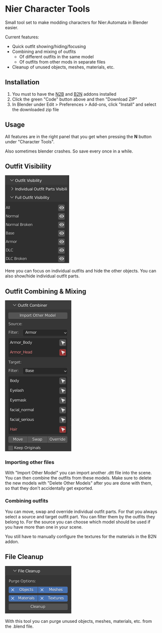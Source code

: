 # Nier Character Tools

Small tool set to make modding characters for Nier:Automata in Blender easier.

Current features:
- Quick outfit showing/hiding/focusing
- Combining and mixing of outfits
	- Of different outfits in the same model
	- Of outfits from other mods in separate files
- Cleanup of unused objects, meshes, materials, etc.

## Installation

1. You must to have the [N2B](https://github.com/WoefulWolf/NieR2Blender_2_8) and [B2N](https://github.com/WoefulWolf/Blender2NieR) addons installed
2. Click the green "Code" button above and then "Download ZIP"
3. In Blender under Edit > Preferences > Add-ons, click "Install" and select the downloaded zip file

## Usage

All features are in the right panel that you get when pressing the **N** button under "Character Tools".

Also sometimes blender crashes. So save every once in a while.

## Outfit Visibility

![Screenshot](./img/OutfitVisibilityScreenshot.png)

Here you can focus on individual outfits and hide the other objects. You can also show/hide individual outfit parts.

## Outfit Combining & Mixing

![Screenshot](./img/OutfitCombiningScreenshot.png)

### Importing other files

With "Import Other Model" you can import another .dtt file into the scene. You can then combine the outfits from these models. Make sure to delete the new models with "Delete Other Models" after you are done with them, so that they don't accidentally get exported.

### Combining outfits

You can move, swap and override individual outfit parts. For that you always select a source and target outfit part. You can filter them by the outfits they belong to. For the source you can choose which model should be used if you have more than one in your scene.

You still have to manually configure the textures for the materials in the B2N addon.

## File Cleanup

![Screenshot](./img/FileCleanupScreenshot.png)

With this tool you can purge unused objects, meshes, materials, etc. from the .blend file.
